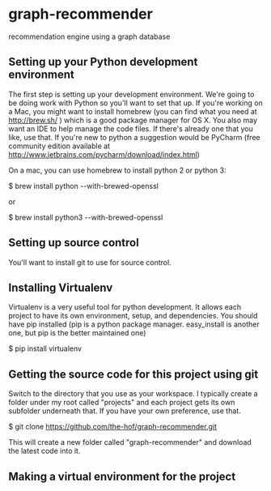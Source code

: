graph-recommender
=================

recommendation engine using a graph database

Setting up your Python development environment
------------

The first step is setting up your development environment.  We're going to be doing work with Python so you'll want to set that up.  If you're working on a Mac, you might want to install homebrew (you can find what you need at http://brew.sh/ ) which is a good package manager for OS X.  You also may want an IDE to help manage the code files.  If there's already one that you like, use that.  If you're new to python a suggestion would be PyCharm (free community edition available at http://www.jetbrains.com/pycharm/download/index.html)

On a mac, you can use homebrew to install python 2 or python 3:

$ brew install python --with-brewed-openssl

or 

$ brew install python3 --with-brewed-openssl

Setting up source control
------------

You'll want to install git to use for source control.

Installing Virtualenv
------------

Virtualenv is a very useful tool for python development.  It allows each project to have its own environment, setup, and dependencies.  You should have pip installed (pip is a python package manager.  easy_install is another one, but pip is the better maintained one)

$ pip install virtualenv

Getting the source code for this project using git
------------

Switch to the directory that you use as your workspace.  I typically create a folder under my root called "projects" and each project gets its own subfolder underneath that.  If you have your own preference, use that.

$ git clone https://github.com/the-hof/graph-recommender.git

This will create a new folder called "graph-recommender" and download the latest code into it.

Making a virtual environment for the project
------------

